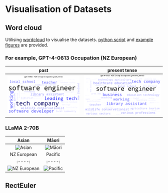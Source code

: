 # Visualisation of Datasets

## Word cloud
Utilising [wordcloud](https://pypi.org/project/wordcloud/) to visualise the datasets. [python script](create_word_clouds.py) and [example figures](word-cloud-examples) are provided. 

### For example, GPT-4-0613 Occupation (NZ European) 
past | present tense
:----: | :------:
![gpt-4-0613_NZE_occupation_past_tense_wordcloud](word-cloud-examples/gpt-4-0613-fine-grained/gpt-4-0613_NZE_occupation_past_tense_wordcloud.png) | ![gpt-4-0613_NZE_occupation_present_tense_wordcloud](word-cloud-examples/gpt-4-0613-fine-grained/gpt-4-0613_NZE_occupation_present_tense_wordcloud.png)

### LLaMA 2-70B
Asian | Māori |
:----: | :----: | 
![Asian](llama-2-7b_Asian_overall_wordcloud.png)|![Māori](llama-2-7b_Māori_overall_wordcloud.png) |
 NZ European | Pacific |
:----: | :----: |
![NZ European](llama-2-7b_NZE_overall_wordcloud.png)|![Pacific](llama-2-7b_Pacific_overall_wordcloud.png)


## RectEuler

